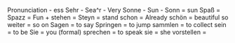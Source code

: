 Pronunciation - ess
Sehr - Sea^r - Very
Sonne - Sun -
Sonn = sun
Spaß = Spazz = Fun +
stehen = Steyn = stand
schon = Already
schön = beautiful
so weiter = so on
Sagen = to say
Springen = to jump
sammlen = to collect
sein = to be
Sie = you (formal)
sprechen = to speak
sie = she
vorstellen = 



